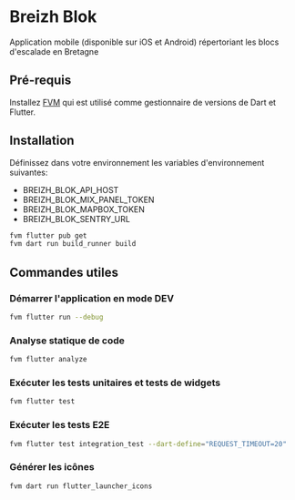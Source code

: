 # Breizh Blok

Application mobile (disponible sur iOS et Android) répertoriant les blocs d'escalade en Bretagne

## Pré-requis

Installez [FVM](https://fvm.app/) qui est utilisé comme gestionnaire de versions de Dart et Flutter.

## Installation

Définissez dans votre environnement les variables d'environnement suivantes:

- BREIZH_BLOK_API_HOST
- BREIZH_BLOK_MIX_PANEL_TOKEN
- BREIZH_BLOK_MAPBOX_TOKEN
- BREIZH_BLOK_SENTRY_URL

```bash
fvm flutter pub get
fvm dart run build_runner build
```

## Commandes utiles

### Démarrer l'application en mode DEV

```bash
fvm flutter run --debug
```

### Analyse statique de code

```bash
fvm flutter analyze
```

### Exécuter les tests unitaires et tests de widgets

```bash
fvm flutter test
```

### Exécuter les tests E2E

```bash
fvm flutter test integration_test --dart-define="REQUEST_TIMEOUT=20"
```

### Générer les icônes

```bash
fvm dart run flutter_launcher_icons
```
